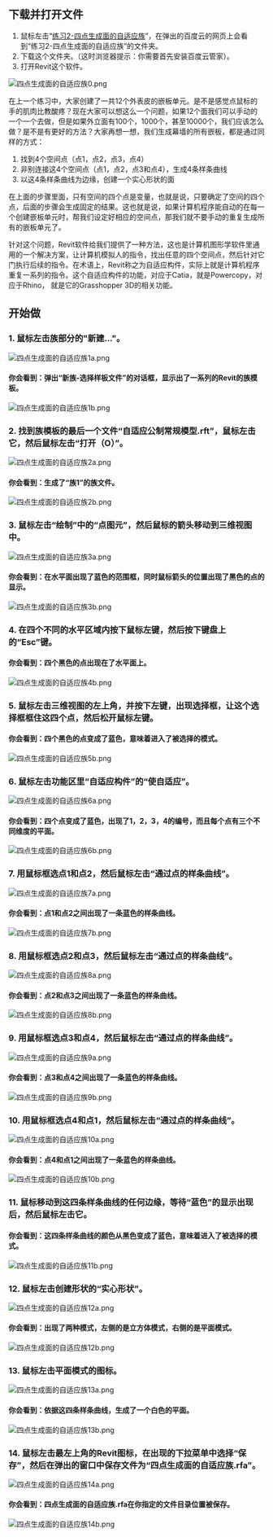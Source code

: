 ## 下载并打开文件

1. 鼠标左击“[练习2-四点生成面的自适应族](http://pan.baidu.com/s/1bnMrhd9)”，在弹出的百度云的网页上会看到“练习2-四点生成面的自适应族”的文件夹。
2. 下载这个文件夹。（这时浏览器提示：你需要首先安装百度云管家）。
3. 打开Revit这个软件。

![四点生成面的自适应族0.png](/images/四点生成面的自适应族/四点生成面的自适应族0.png)

在上一个练习中，大家创建了一共12个外表皮的嵌板单元。是不是感觉点鼠标的手的肌肉比教酸疼？现在大家可以想这么一个问题，如果12个面我们可以手动的一个一个去做，但是如果外立面有100个，1000个，甚至10000个，我们应该怎么做？是不是有更好的方法？大家再想一想，我们生成幕墙的所有嵌板，都是通过同样的方式：

1. 找到4个空间点（点1，点2，点3，点4）
2. 非别连接这4个空间点（点1，点2，点3和点4），生成4条样条曲线
3. 以这4条样条曲线为边缘，创建一个实心形状的面

在上面的步骤里面，只有空间的四个点是变量，也就是说，只要确定了空间的四个点，后面的步骤会生成固定的结果。这也就是说，如果计算机程序能自动的在每一个创建嵌板单元时，帮我们设定好相应的空间点，那我们就不要手动的重复生成所有的嵌板单元了。

针对这个问题，Revit软件给我们提供了一种方法，这也是计算机图形学软件里通用的一个解决方案，让计算机模拟人的指令，找出任意的四个空间点，然后针对它门执行后续的指令。在术语上，Revit称之为自适应构件，实际上就是计算机程序重复一系列的指令。这个自适应构件的功能，对应于Catia，就是Powercopy，对应于Rhino， 就是它的Grasshopper 3D的相关功能。

## 开始做

### 1. 鼠标左击族部分的"新建..."。

![四点生成面的自适应族1a.png](/images/四点生成面的自适应族/四点生成面的自适应族1a.png)

#### 你会看到：弹出“新族-选择样板文件”的对话框，显示出了一系列的Revit的族模板。

![四点生成面的自适应族1b.png](/images/四点生成面的自适应族/四点生成面的自适应族1b.png)

### 2. 找到族模板的最后一个文件“自适应公制常规模型.rft”，鼠标左击它，然后鼠标左击“打开（O）”。

![四点生成面的自适应族2a.png](/images/四点生成面的自适应族/四点生成面的自适应族2a.png)

#### 你会看到：生成了“族1”的族文件。

![四点生成面的自适应族2b.png](/images/四点生成面的自适应族/四点生成面的自适应族2b.png)

### 3. 鼠标左击“绘制”中的“点图元”，然后鼠标的箭头移动到三维视图中。

![四点生成面的自适应族3a.png](/images/四点生成面的自适应族/四点生成面的自适应族3a.png)

#### 你会看到：在水平面出现了蓝色的范围框，同时鼠标箭头的位置出现了黑色的点的显示。

![四点生成面的自适应族3b.png](/images/四点生成面的自适应族/四点生成面的自适应族3b.png)

### 4. 在四个不同的水平区域内按下鼠标左键，然后按下键盘上的“Esc”键。

#### 你会看到：四个黑色的点出现在了水平面上。

![四点生成面的自适应族4b.png](/images/四点生成面的自适应族/四点生成面的自适应族4b.png)

### 5. 鼠标左击三维视图的左上角，并按下左键，出现选择框，让这个选择框框住这四个点，然后松开鼠标左键。

#### 你会看到：四个黑色的点变成了蓝色，意味着进入了被选择的模式。

![四点生成面的自适应族5b.png](/images/四点生成面的自适应族/四点生成面的自适应族5b.png)

### 6. 鼠标左击功能区里“自适应构件”的“使自适应”。

![四点生成面的自适应族6a.png](/images/四点生成面的自适应族/四点生成面的自适应族6a.png)

#### 你会看到：四个点变成了蓝色，出现了1，2，3，4的编号，而且每个点有三个不同维度的平面。

![四点生成面的自适应族6b.png](/images/四点生成面的自适应族/四点生成面的自适应族6b.png)

### 7. 用鼠标框选点1和点2，然后鼠标左击“通过点的样条曲线”。

![四点生成面的自适应族7a.png](/images/四点生成面的自适应族/四点生成面的自适应族7a.png)

#### 你会看到：点1和点2之间出现了一条蓝色的样条曲线。

![四点生成面的自适应族7b.png](/images/四点生成面的自适应族/四点生成面的自适应族7b.png)

### 8. 用鼠标框选点2和点3，然后鼠标左击“通过点的样条曲线”。

![四点生成面的自适应族8a.png](/images/四点生成面的自适应族/四点生成面的自适应族8a.png)

#### 你会看到：点2和点3之间出现了一条蓝色的样条曲线。

![四点生成面的自适应族8b.png](/images/四点生成面的自适应族/四点生成面的自适应族8b.png)

### 9. 用鼠标框选点3和点4，然后鼠标左击“通过点的样条曲线”。

![四点生成面的自适应族9a.png](/images/四点生成面的自适应族/四点生成面的自适应族9a.png)

#### 你会看到：点3和点4之间出现了一条蓝色的样条曲线。

![四点生成面的自适应族9b.png](/images/四点生成面的自适应族/四点生成面的自适应族9b.png)

### 10. 用鼠标框选点4和点1，然后鼠标左击“通过点的样条曲线”。

![四点生成面的自适应族10a.png](/images/四点生成面的自适应族/四点生成面的自适应族10a.png)

#### 你会看到：点4和点1之间出现了一条蓝色的样条曲线。

![四点生成面的自适应族10b.png](/images/四点生成面的自适应族/四点生成面的自适应族10b.png)

### 11. 鼠标移动到这四条样条曲线的任何边缘，等待“蓝色”的显示出现后，然后鼠标左击它。

#### 你会看到：这四条样条曲线的颜色从黑色变成了蓝色，意味着进入了被选择的模式。

![四点生成面的自适应族11b.png](/images/四点生成面的自适应族/四点生成面的自适应族11b.png)

### 12. 鼠标左击创建形状的“实心形状”。

![四点生成面的自适应族12a.png](/images/四点生成面的自适应族/四点生成面的自适应族12a.png)

#### 你会看到：出现了两种模式，左侧的是立方体模式，右侧的是平面模式。

![四点生成面的自适应族12b.png](/images/四点生成面的自适应族/四点生成面的自适应族12b.png)

### 13. 鼠标左击平面模式的图标。

![四点生成面的自适应族13a.png](/images/四点生成面的自适应族/四点生成面的自适应族13a.png)

#### 你会看到：依据这四条样条曲线，生成了一个白色的平面。

![四点生成面的自适应族13b.png](/images/四点生成面的自适应族/四点生成面的自适应族13b.png)

### 14. 鼠标左击最左上角的Revit图标，在出现的下拉菜单中选择“保存”，然后在弹出的窗口中保存文件为“四点生成面的自适应族.rfa”。

![四点生成面的自适应族14a.png](/images/四点生成面的自适应族/四点生成面的自适应族14a.png)

#### 你会看到：四点生成面的自适应族.rfa在你指定的文件目录位置被保存。

![四点生成面的自适应族14b.png](/images/四点生成面的自适应族/四点生成面的自适应族14b.png)



